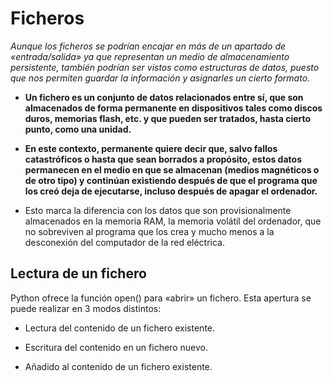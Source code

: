 # Ficheros

_Aunque los ficheros se podrían encajar en más de un apartado de «entrada/salida» ya que representan un medio de almacenamiento persistente, también podrían ser vistos como estructuras de datos, puesto que nos permiten guardar la información y asignarles un cierto formato._ 

- **Un fichero es un conjunto de datos relacionados entre sí, que son almacenados de forma permanente en dispositivos tales como discos duros, memorias flash, etc. y que pueden ser tratados, hasta cierto punto, como una unidad.**

- **En este contexto, permanente quiere decir que, salvo fallos catastróficos o hasta que sean borrados a propósito, estos datos permanecen en el medio en que se almacenan (medios magnéticos o de otro tipo) y continúan existiendo después de que el programa que los creó deja de ejecutarse, incluso después de apagar el ordenador.**

- Esto marca la diferencia con los datos que son provisionalmente almacenados en la memoria RAM, la memoria volátil del ordenador, que no sobreviven al programa que los crea y mucho menos a la desconexión del computador de la red eléctrica.

## **Lectura de un fichero**

Python ofrece la función open() para «abrir» un fichero. Esta apertura se puede realizar en 3 modos distintos:

- Lectura del contenido de un fichero existente.

- Escritura del contenido en un fichero nuevo.

- Añadido al contenido de un fichero existente.
